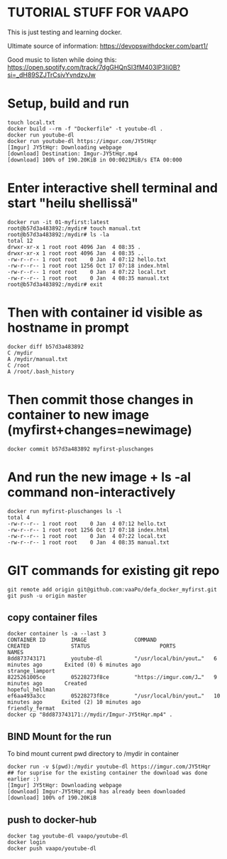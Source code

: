 # TUTORIAL STUFF FOR VAAPO
This is just testing and learning docker. 

Ultimate source of information: https://devopswithdocker.com/part1/

Good music to listen while doing this: https://open.spotify.com/track/7dgGHQnSI3fM403IP3Ii0B?si=_dH89SZJTrCsivYvndzvJw

# Setup, build and run
```console
touch local.txt
docker build --rm -f "Dockerfile" -t youtube-dl .
docker run youtube-dl
docker run youtube-dl https://imgur.com/JY5tHqr 
[Imgur] JY5tHqr: Downloading webpage
[download] Destination: Imgur-JY5tHqr.mp4
[download] 100% of 190.20KiB in 00:0021MiB/s ETA 00:000

```
# Enter interactive shell terminal and start "heilu shellissä"
```console
docker run -it 01-myfirst:latest 
root@b57d3a483892:/mydir# touch manual.txt
root@b57d3a483892:/mydir# ls -la
total 12
drwxr-xr-x 1 root root 4096 Jan  4 08:35 .
drwxr-xr-x 1 root root 4096 Jan  4 08:35 ..
-rw-r--r-- 1 root root    0 Jan  4 07:12 hello.txt
-rw-r--r-- 1 root root 1256 Oct 17 07:18 index.html
-rw-r--r-- 1 root root    0 Jan  4 07:22 local.txt
-rw-r--r-- 1 root root    0 Jan  4 08:35 manual.txt
root@b57d3a483892:/mydir# exit
```
# Then with container id visible as hostname in prompt 
```console
docker diff b57d3a483892
C /mydir
A /mydir/manual.txt
C /root
A /root/.bash_history
```
# Then commit those changes in container to new image (myfirst+changes=newimage) 
```console
docker commit b57d3a483892 myfirst-pluschanges 
```
# And run the new image + ls -al command non-interactively
```console
docker run myfirst-pluschanges ls -l 
total 4
-rw-r--r-- 1 root root    0 Jan  4 07:12 hello.txt
-rw-r--r-- 1 root root 1256 Oct 17 07:18 index.html
-rw-r--r-- 1 root root    0 Jan  4 07:22 local.txt
-rw-r--r-- 1 root root    0 Jan  4 08:35 manual.txt
```

# GIT commands for existing git repo
```console
git remote add origin git@github.com:vaaPo/defa_docker_myfirst.git
git push -u origin master
```
## copy container files
```console
docker container ls -a --last 3 
CONTAINER ID        IMAGE               COMMAND                  CREATED             STATUS                      PORTS               NAMES
8dd873743171        youtube-dl          "/usr/local/bin/yout…"   6 minutes ago       Exited (0) 6 minutes ago                        strange_lamport
8225261005ce        05228273f8ce        "https://imgur.com/J…"   9 minutes ago       Created                                         hopeful_hellman
ef6aa493a3cc        05228273f8ce        "/usr/local/bin/yout…"   10 minutes ago      Exited (2) 10 minutes ago                       friendly_fermat
docker cp "8dd873743171://mydir/Imgur-JY5tHqr.mp4" . 
``` 

## BIND Mount for the run
To bind mount current pwd directory to /mydir in container 
```console
docker run -v $(pwd):/mydir youtube-dl https://imgur.com/JY5tHqr
## for suprise for the existing container the download was done earlier :)
[Imgur] JY5tHqr: Downloading webpage
[download] Imgur-JY5tHqr.mp4 has already been downloaded
[download] 100% of 190.20KiB
```
## push to docker-hub
```console
docker tag youtube-dl vaapo/youtube-dl
docker login
docker push vaapo/youtube-dl
```


